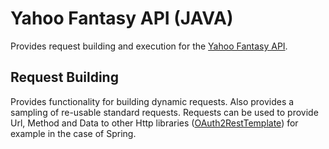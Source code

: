 # Yahoo Fantasy API (JAVA)

Provides request building and execution for the [Yahoo Fantasy API](https://developer.yahoo.com/fantasysports/guide/).  

## Request Building

Provides functionality for building dynamic requests.  Also provides a sampling of re-usable standard requests.  Requests can be used to provide Url, Method and Data to other Http libraries ([OAuth2RestTemplate](https://docs.spring.io/spring-security/oauth/apidocs/org/springframework/security/oauth2/client/OAuth2RestTemplate.html)) for example in the case of Spring.
